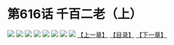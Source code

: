 # 第616话 千百二老（上）
![](https://mhpic.xiaomingtaiji.net/comic/D/斗破苍穹拆分版/616话/1.jpg-zymk.middle.webp)
![](https://mhpic.xiaomingtaiji.net/comic/D/斗破苍穹拆分版/616话/2.jpg-zymk.middle.webp)
![](https://mhpic.xiaomingtaiji.net/comic/D/斗破苍穹拆分版/616话/3.jpg-zymk.middle.webp)
![](https://mhpic.xiaomingtaiji.net/comic/D/斗破苍穹拆分版/616话/4.jpg-zymk.middle.webp)
![](https://mhpic.xiaomingtaiji.net/comic/D/斗破苍穹拆分版/616话/5.jpg-zymk.middle.webp)
![](https://mhpic.xiaomingtaiji.net/comic/D/斗破苍穹拆分版/616话/6.jpg-zymk.middle.webp)
![](https://mhpic.xiaomingtaiji.net/comic/D/斗破苍穹拆分版/616话/7.jpg-zymk.middle.webp)
![](https://mhpic.xiaomingtaiji.net/comic/D/斗破苍穹拆分版/616话/8.jpg-zymk.middle.webp)
[【上一章】](./615.md)
[【目录】](./README.md)
[【下一章】](./617.md)
